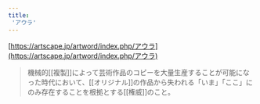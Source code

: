 ```yaml
---
title:
 'アウラ'
---
```


[https://artscape.jp/artword/index.php/アウラ](https://artscape.jp/artword/index.php/アウラ)
> 機械的[[複製]]によって芸術作品のコピーを大量生産することが可能になった時代において、[[オリジナル]]の作品から失われる「いま」「ここ」にのみ存在することを根拠とする[[権威]]のこと。
